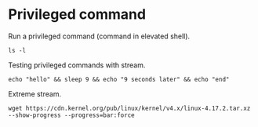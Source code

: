# Privileged command

Run a privileged command (command in elevated shell).

```bash|{type:'command', privileged: true}
ls -l
```

Testing privileged commands with stream.

```bash|{type:'command', privileged: true, stream: true}
echo "hello" && sleep 9 && echo "9 seconds later" && echo "end"
```

Extreme stream.

```bash|{type:'command', privileged: true, stream: true}
wget https://cdn.kernel.org/pub/linux/kernel/v4.x/linux-4.17.2.tar.xz --show-progress --progress=bar:force
```